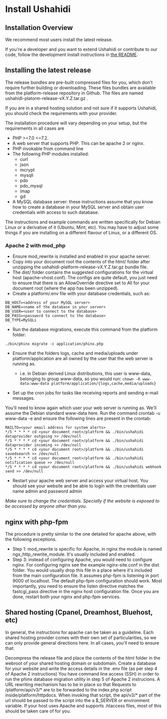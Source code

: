 # Install Ushahidi
## Installation Overview
We recommend most users install the latest release.

If you're a developer and you want to extend Ushahidi or contribute to our code, follow the development install instructions in [the README](https://github.com/ushahidi/platform/blob/develop/README.md).

## Installing the latest release
The release bundles are pre-built compressed files for you, which don't require further building or downloading. These files bundles are available from the platform-release repository in Github. The files are named ushahidi-platorm-release-vX.Y.Z.tar.gz .

If you are in a shared hosting solution and not sure if it supports Ushahidi, you should check the requirements with your provider.

The installation procedure will vary depending on your setup, but the requirements in all cases are
- PHP >=7.0 <=7.2.
- A web server that supports PHP. This can be apache 2 or nginx.
- PHP invokable from command line
- The following PHP modules installed:
    - curl
    - json
    - mcrypt
    - mysqli
    - pdo
    - pdo_mysql
    - imap
    - gd
- A MySQL database server: these instructions assume that you know how to create a database in your MySQL server and obtain user credentials with access to such database.

The instructions and example commands are written specifically for Debian Linux or a derivative of it (Ubuntu, Mint, etc). You may have to adjust some things if you are installing on a different flavour of Linux, or a different OS.

### Apache 2 with mod_php

- Ensure mod_rewrite is installed and enabled in your apache server.
- Copy into your document root the contents of the html/ folder after unzipping the ushahidi-platform-release-vX.Y.Z.tar.gz bundle file.
- The dist/ folder contains the suggested configurations for the virtual host (apache-vhost.conf). The configs are quite default, you just need to ensure that there is an AllowOverride directive set to All for your document root (where the app has been unzipped).
- Create a platform/.env file with your database credentials, such as:
````
DB_HOST=<address of your MySQL server>
DB_NAME=<name of the database in your server>
DB_USER=<user to connect to the database>
DB_PASS=<password to connect to the database>
DB_TYPE=MySQLi
````

- Run the database migrations, execute this command from the platform folder:

`./bin/phinx migrate -c application/phinx.php`

- Ensure that the folders logs, cache and media/uploads under platform/application are all owned by the user that the web server is running as. 
    - i.e. in Debian derived Linux distributions, this user is www-data, belonging to group www-data, so you would run: `chown -R www-data:www-data platform/application/{logs,cache,media/uploads}`

- Set up the cron jobs for tasks like receiving reports and sending e-mail messages.

You'll need to know again which user your web server is running as. We'll assume the Debian standard www-data here.
Run the command crontab -u www-data -e and ensure the following lines are present in the crontab:
````
MAILTO=<your email address for system alerts>
*/5 * * * * cd <your document root>/platform && ./bin/ushahidi dataprovider outgoing >> /dev/null
*/5 * * * * cd <your document root>/platform && ./bin/ushahidi dataprovider incoming >> /dev/null
*/5 * * * * cd <your document root>/platform && ./bin/ushahidi savedsearch >> /dev/null
*/5 * * * * cd <your document root>/platform && ./bin/ushahidi notification queue >> /dev/null
*/5 * * * * cd <your document root>/platform && ./bin/ushahidi webhook send >> /dev/null
````
- Restart your apache web server and access your virtual host. You should see your website and be able to login with the credentials user name admin and password admin

*Make sure to change the credentials. Specially if the website is exposed to be accessed by anyone other than you.*


## nginx with php-fpm
The procedure is pretty similar to the one detailed for apache above, with the following exceptions.

- Step 1: mod_rewrite is specific for Apache, in nginx the module is named ngx_http_rewrite_module. It's usually included and enabled.
- Step 3: instead of configuring Apache, you would need to configure nginx. For configuring nginx see the example nginx-site.conf in the dist folder. You would usually drop this file in a place where it's included from the main configuration file. It assumes php-fpm is listening in port 9000 of localhost.
The default php-fpm configuration should work. Most importantly, you need to ensure the listen directive matches the fastcgi_pass directive in the nginx host configuration file.
Once you are done, restart both your nginx and php-fpm services.


## Shared hosting (Cpanel, Dreamhost, Bluehost, etc)
In general, the instructions for apache can be taken as a guideline. Each shared hosting provider comes with their own set of particularities, so we can only provide general directions here. In all cases, you'll need to ensure that:

Decompress the release file and place the contents of the html folder in the webroot of your shared hosting domain or subdomain.
Create a database for your website and write the access details in the .env file (as per step 4 of Apache 2 instructions)
You have command line access (SSH) in order to run the phinx database migration utility in step 5 of Apache 2 instrucions.
A URL rewriting mechanism has to be in place so that
Requests to /platform/api/v3/* are to be forwarded to the index.php script inside/platform/httpdocs.
When invoking that script, the api/v3/* part of the url should be passed to the script into the a $_SERVER or environment variable.
If your host uses Apache and supports .htaccess files, most of this should be taken care of for you.
